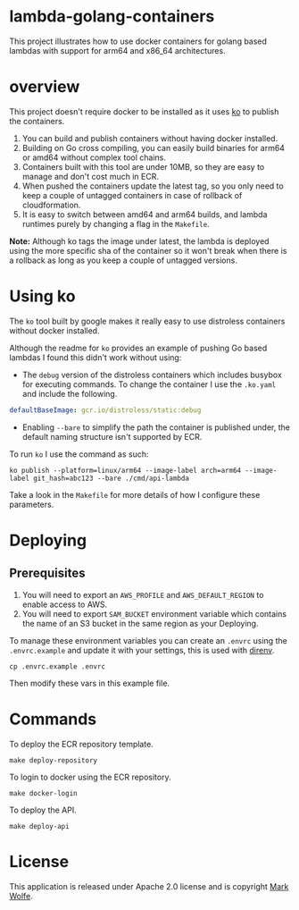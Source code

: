 # lambda-golang-containers

This project illustrates how to use docker containers for golang based lambdas with support for arm64 and x86_64 architectures.

# overview

This project doesn't require docker to be installed as it uses [ko](https://github.com/google/ko) to publish the containers.

1. You can build and publish containers without having docker installed.
2. Building on Go cross compiling, you can easily build binaries for arm64 or amd64 without complex tool chains.
3. Containers built with this tool are under 10MB, so they are easy to manage and don't cost much in ECR.
4. When pushed the containers update the latest tag, so you only need to keep a couple of untagged containers in case of rollback of cloudformation.
5. It is easy to switch between amd64 and arm64 builds, and lambda runtimes purely by changing a flag in the `Makefile`.

**Note:** Although ko tags the image under latest, the lambda is deployed using the more specific sha of the container so it won't break when there is a rollback as long as you keep a couple of untagged versions.

# Using ko

The `ko` tool built by google makes it really easy to use distroless containers without docker installed.

Although the readme for `ko` provides an example of pushing Go based lambdas I found this didn't work without using:

* The `debug` version of the distroless containers which includes busybox for executing commands. To change the container I use the `.ko.yaml` and include the following.

```yaml
defaultBaseImage: gcr.io/distroless/static:debug
```

* Enabling `--bare` to simplify the path the container is published under, the default naming structure isn't supported by ECR.

To run `ko` I use the command as such:

```
ko publish --platform=linux/arm64 --image-label arch=arm64 --image-label git_hash=abc123 --bare ./cmd/api-lambda
```

Take a look in the `Makefile` for more details of how I configure these parameters.

# Deploying

## Prerequisites

1. You will need to export an `AWS_PROFILE` and `AWS_DEFAULT_REGION` to enable access to AWS.
2. You will need to export `SAM_BUCKET` environment variable which contains the name of an S3 bucket in the same region as your Deploying.

To manage these environment variables you can create an `.envrc` using the `.envrc.example` and update it with your settings, this is used with [direnv](https://direnv.net/).

```
cp .envrc.example .envrc
```

Then modify these vars in this example file.

# Commands

To deploy the ECR repository template.

```
make deploy-repository
```

To login to docker using the ECR repository.

```
make docker-login
```

To deploy the API.

```
make deploy-api
```

# License

This application is released under Apache 2.0 license and is copyright [Mark Wolfe](https://www.wolfe.id.au).
